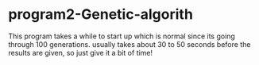 # program2-Genetic-algorith
This program takes a while to start up which is normal since its going through 100 generations. usually takes about 30 to 50 seconds before the results are given, so just give it a bit of time!
